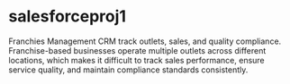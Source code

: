 # salesforceproj1
Franchies Management CRM track outlets, sales, and quality compliance.
Franchise-based businesses operate multiple outlets across different locations, which makes it difficult to track sales performance, ensure service quality, and maintain compliance standards consistently.
